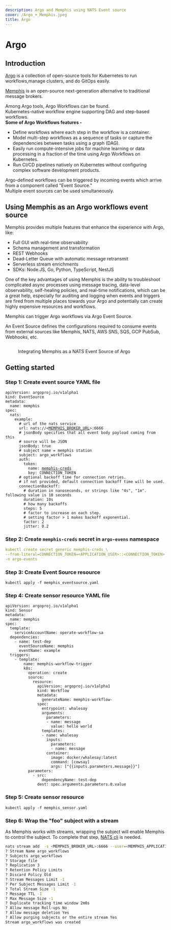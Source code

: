```yaml
---
description: Argo and Memphis using NATS Event source
cover: /Argo_+_Memphis.jpeg
title: Argo
---
```


# Argo

<Subtitle></Subtitle>

## Introduction

[Argo](https://argoproj.github.io/) is a collection of open-source tools for Kubernetes to run workflows,manage clusters, and do GitOps easily.&#x20;

[Memphis](https://memphis.dev) is an open-source next-generation alternative to traditional message brokers.

Among Argo tools, Argo Workflows can be found.\
Kubernetes-native workflow engine supporting DAG and step-based workflows.\
**Some of Argo Workflows features -**&#x20;

* Define workflows where each step in the workflow is a container.
* Model multi-step workflows as a sequence of tasks or capture the dependencies between tasks using a graph (DAG).
* Easily run compute-intensive jobs for machine learning or data processing in a fraction of the time using Argo Workflows on Kubernetes.
* Run CI/CD pipelines natively on Kubernetes without configuring complex software development products.

Argo-defined workflows can be triggered by incoming events which arrive from a component called "Event Source." \
Multiple event sources can be used simultaneously.

## Using Memphis as an Argo workflows event source

Memphis provides multiple features that enhance the experience with Argo, like:

* Full GUI with real-time observability
* Schema management and transformation
* REST Webhooks
* Dead-Letter Queue with automatic message retransmit
* Serverless stream enrichments
* SDKs: Node.JS, Go, Python, TypeScript, NestJS

One of the key advantages of using Memphis is the ability to troubleshoot complicated async processes using message tracing, data-level observability, self-healing policies, and real-time notifications, which can be a great help, especially for auditing and logging when events and triggers are fired from multiple places towards your Argo and potentially can create highly expensive resources and workflows.

Memphis can trigger Argo workflows via Argo Event Source.

An Event Source defines the configurations required to consume events from external sources like Memphis, NATS, AWS SNS, SQS, GCP PubSub, Webhooks, etc.

<figure><img src="/assets/argo_and_memphis.jpeg" alt=""><figcaption><p>Integrating Memphis as a NATS Event Source of Argo</p></figcaption></figure>

## Getting started

### Step 1: Create event source YAML file

<pre class="language-yaml" data-title="memphis_eventsource.yaml" data-line-numbers><code class="lang-yaml">apiVersion: argoproj.io/v1alpha1
kind: EventSource
metadata:
  name: memphis
spec:
  nats:
    example:
      # url of the nats service
      url: nats://&#x3C;<a data-footnote-ref href="#user-content-fn-1">MEMPHIS_BROKER_URL</a>>:6666
      # jsonBody specifies that all event body payload coming from this
      # source will be JSON
      jsonBody: true
      # subject name = memphis station
      subject: argo_workflows
      auth:
        token:
          name: <a data-footnote-ref href="#user-content-fn-2">memphis-creds</a>
          key: CONNECTION_TOKEN
      # optional backoff time for connection retries.
      # if not provided, default connection backoff time will be used.
      connectionBackoff:
        # duration in nanoseconds, or strings like "4s", "1m". following value is 10 seconds
        duration: 10s
        # how many backoffs
        steps: 5
        # factor to increase on each step.
        # setting factor > 1 makes backoff exponential.
        factor: 2
        jitter: 0.2
</code></pre>

### Step 2:  Create `memphis-creds` secret in `argo-evens` namespace

```yaml
kubectl create secret generic memphis-creds \
--from-literal=CONNECTION_TOKEN=<APPLICATION_USER>::<CONNECTION_TOKEN> \
-n argo-events
```

### Step 3: Create Event Source resource

```
kubectl apply -f memphis_eventsource.yaml
```

### Step 4: Create sensor resource YAML file

```yaml:line-numbers
apiVersion: argoproj.io/v1alpha1
kind: Sensor
metadata:
  name: memphis
spec:
  template:
    serviceAccountName: operate-workflow-sa
  dependencies:
    - name: test-dep
      eventSourceName: memphis
      eventName: example
  triggers:
    - template:
        name: memphis-workflow-trigger
        k8s:
          operation: create
          source:
            resource:
              apiVersion: argoproj.io/v1alpha1
              kind: Workflow
              metadata:
                generateName: memphis-workflow-
              spec:
                entrypoint: whalesay
                arguments:
                  parameters:
                  - name: message
                    value: hello world
                templates:
                - name: whalesay
                  inputs:
                    parameters:
                    - name: message
                  container:
                    image: docker/whalesay:latest
                    command: [cowsay]
                    args: ["{{inputs.parameters.message}}"]
          parameters:
            - src:
                dependencyName: test-dep
              dest: spec.arguments.parameters.0.value
```

### Step 5: Create sensor resource

```
kubectl apply -f memphis_sensor.yaml
```

### Step 6: Wrap the "foo" subject with a stream

As Memphis works with streams, wrapping the subject will enable Memphis to control the subject. To complete that step, [NATS cli](https://github.com/nats-io/natscli) is needed.

```bash
nats stream add  -s <MEMPHIS_BROKER_URL>:6666 --user=<MEMPHIS_APPLICATION_USER>::<MEMPHIS_CONNECTION_TOKEN> 
? Stream Name argo_workflows
? Subjects argo_workflows
? Storage file
? Replication 3
? Retention Policy Limits
? Discard Policy Old
? Stream Messages Limit -1
? Per Subject Messages Limit -1
? Total Stream Size -1
? Message TTL -1
? Max Message Size -1
? Duplicate tracking time window 2m0s
? Allow message Roll-ups No
? Allow message deletion Yes
? Allow purging subjects or the entire stream Yes
Stream argo_workflows was created
```
